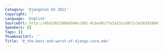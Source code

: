 ```yaml
---
Category: 'DjangoCon EU 2011'
Copyright: ''
Language: 'English'
SourceUrl: http://05d2db1380b6504cc981-8cbed8cf7e3a131cd8f1c3e383d10041.r93.cf2.rackcdn.com/djangocon-eu-2011/0_the-best-and-worst-of-django-core.m4v
Speakers: []
Tags: []
ThumbnailUrl: ''
Title: '0_the-best-and-worst-of-django-core.m4v'
---
```

